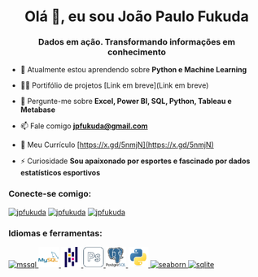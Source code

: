 <h1 align="center">Olá 👋, eu sou João Paulo Fukuda</h1>
<h3 align="center">Dados em ação. Transformando informações em conhecimento</h3>

- 🌱 Atualmente estou aprendendo sobre **Python e Machine Learning**

- 👨‍💻 Portifólio de projetos [Link em breve](Link em breve)

- 💬 Pergunte-me sobre **Excel, Power BI, SQL, Python, Tableau e Metabase**

- 📫 Fale comigo **jpfukuda@gmail.com**

- 📄 Meu Currículo [https://x.gd/5nmjN](https://x.gd/5nmjN)

- ⚡ Curiosidade **Sou apaixonado por esportes e fascinado por dados estatísticos esportivos**

<h3 align="left">Conecte-se comigo:</h3>
<p align="left">
<a href="https:/ /linkedin.com/in/jpfukuda" target="blank"><img align="center" src="https://raw.githubusercontent.com/rahuldkjain/github-profile-readme-generator/master/src/images/icons/Social/linked-in-alt.svg" alt="jpfukuda" height="30 " width="40" /></a>
<a href="https://fb.com/jpfukuda" target="blank"><img align="center" src="https://raw.githubusercontent .com/rahuldkjain/github-profile-readme-generator/master/src/images/icons/Social/facebook.svg" alt="jpfukuda" altura="30" largura="40" /></a>
<a href="https://instagram.com/jpfukuda" target="blank"><img align="center" src="https://raw.githubusercontent.com/rahuldkjain/github-profile-readme-generator/master/src/images/icons/Social/instagram.svg" alt="jpfukuda" height="30" width=" 40" /></a>
</p>

<h3 align="left">Idiomas e ferramentas:</h3>
<p align="left"> <a href="https://www.microsoft.com/en-us/sql-server" target="_blank" rel="noreferrer"> <img src="https://www.svgrepo.com/show/303229/microsoft-sql-server-logo.svg" alt="mssql" width="40" height="40"/> </a> <a href="https://www.mysql.com/" target="_blank" rel="noreferrer"> <img src="https://raw.githubusercontent.com/devicons/devicon/master/icons/mysql/mysql-original-wordmark.svg" alt="mysql" width="40" height="40"/> </a> <a href="https://pandas.pydata.org/" target="_blank" rel="noreferrer"> <img src="https://raw.githubusercontent.com/devicons/devicon/2ae2a900d2f041da66e950e4d48052658d850630/icons/pandas/pandas-original.svg" alt="pandas" width="40" height="40"/> </a> <a href="https://www.photoshop.com/en" target="_blank" rel="noreferrer"> <img src="https://raw.githubusercontent.com/devicons/devicon/master/icons/photoshop/photoshop-line.svg" alt="photoshop" width="40" height="40"/> </a> <a href="https://www.postgresql.org" target="_blank" rel="noreferrer"> <img src="https://raw.githubusercontent.com/devicons/devicon/master/icons/postgresql/postgresql-original-wordmark.svg" alt="postgresql" width="40" height="40"/> </a> <a href="https://www.python.org" target="_blank" rel="noreferrer"> <img src="https://raw.githubusercontent.com/devicons/devicon/master/icons/python/python-original.svg" alt="python" width="40" height="40"/> </a> <a href="https://seaborn.pydata.org/" target="_blank" rel="noreferrer"> <img src="https://seaborn.pydata.org//_images/logo-mark-lightbg.svg" alt="seaborn" largura="40" altura="40"/> </a> <a href="https://www.sqlite.org/" target="_blank" rel="noreferrer"> <img src="https://www.vectorlogo.zone/logos/sqlite/sqlite-icon.svg" alt="sqlite" largura="40" altura="40"/> </a> </p>


<!---
jpfukuda/jpfukuda is a ✨ special ✨ repository because its `README.md` (this file) appears on your GitHub profile.
You can click the Preview link to take a look at your changes.
--->
